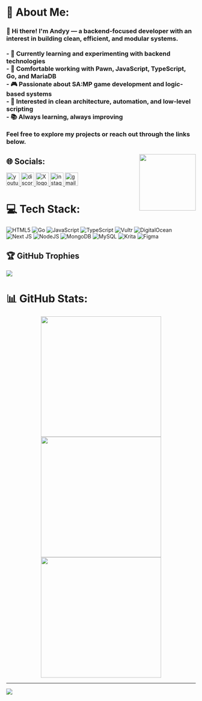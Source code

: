 # 💫 About Me:
### 👋 Hi there! I'm **Andyy** — a backend-focused developer with an interest in building clean, efficient, and modular systems.<br><br>- 🧠 Currently learning and experimenting with backend technologies<br>- 🔧 Comfortable working with Pawn, JavaScript, TypeScript, Go, and MariaDB<br>- 🎮 Passionate about SA:MP game development and logic-based systems<br>- 🚀 Interested in clean architecture, automation, and low-level scripting<br>- 📚 Always learning, always improving<br><br>Feel free to explore my projects or reach out through the links below.<br>

###

<img align="right" height="150" src="https://i.imgflip.com/65efzo.gif"  />

###

## 🌐 Socials:
<div align="left">
  <a href="https://www.youtube.com/@ndyy_208" target="_blank" rel="noopener noreferrer">
    <img src="https://img.shields.io/static/v1?message=Youtube&logo=youtube&label=&color=FF0000&logoColor=white&labelColor=&style=for-the-badge" height="35" alt="youtube logo"  />
  </a>
  <a href="https://discord.gg/YOUR_DISCORD_CHANNEL" target="_blank" rel="noopener noreferrer">
    <img src="https://img.shields.io/static/v1?message=Discord&logo=discord&label=&color=7289DA&logoColor=white&labelColor=&style=for-the-badge" height="35" alt="discord logo"  />
  </a>
  <a href="https://x.com/yourxhandle" target="_blank" rel="noopener noreferrer">
    <img src="https://img.shields.io/static/v1?message=X&logo=x-twitter&label=&color=000000&logoColor=white&labelColor=&style=for-the-badge" height="35" alt="X logo"  />
  </a>
  <a href="https://instagram.com/ndyndyy7" target="_blank" rel="noopener noreferrer">
    <img src="https://img.shields.io/static/v1?message=Instagram&logo=instagram&label=&color=E4405F&logoColor=white&labelColor=&style=for-the-badge" height="35" alt="instagram logo"  />
  </a>
  <a href="mailto:your.email@example.com" target="_blank" rel="noopener noreferrer">
    <img src="https://img.shields.io/static/v1?message=Gmail&logo=gmail&label=&color=D14836&logoColor=white&labelColor=&style=for-the-badge" height="35" alt="gmail logo"  />
  </a>
</div>

###

# 💻 Tech Stack:
![HTML5](https://img.shields.io/badge/html5-%23E34F26.svg?style=for-the-badge&logo=html5&logoColor=white) ![Go](https://img.shields.io/badge/go-%2300ADD8.svg?style=for-the-badge&logo=go&logoColor=white) ![JavaScript](https://img.shields.io/badge/javascript-%23323330.svg?style=for-the-badge&logo=javascript&logoColor=%23F7DF1E) ![TypeScript](https://img.shields.io/badge/typescript-%23007ACC.svg?style=for-the-badge&logo=typescript&logoColor=white) ![Vultr](https://img.shields.io/badge/Vultr-007BFC.svg?style=for-the-badge&logo=vultr) ![DigitalOcean](https://img.shields.io/badge/DigitalOcean-%230167ff.svg?style=for-the-badge&logo=digitalOcean&logoColor=white) ![Next JS](https://img.shields.io/badge/Next-black?style=for-the-badge&logo=next.js&logoColor=white) ![NodeJS](https://img.shields.io/badge/node.js-6DA55F?style=for-the-badge&logo=node.js&logoColor=white) ![MongoDB](https://img.shields.io/badge/MongoDB-%234ea94b.svg?style=for-the-badge&logo=mongodb&logoColor=white) ![MySQL](https://img.shields.io/badge/mysql-4479A1.svg?style=for-the-badge&logo=mysql&logoColor=white) ![Krita](https://img.shields.io/badge/Krita-203759?style=for-the-badge&logo=krita&logoColor=EEF37B) ![Figma](https://img.shields.io/badge/figma-%23F24E1E.svg?style=for-the-badge&logo=figma&logoColor=white)

## 🏆 GitHub Trophies
![](https://github-profile-trophy.vercel.app/?username=ndyy2&theme=radical&no-frame=false&no-bg=true&margin-w=4)

# 📊 GitHub Stats:
<div align="center">
  <img src="https://github-readme-stats.vercel.app/api?username=ndyy2&theme=dark&hide_border=false&include_all_commits=true&count_private=false" width="320" />
  <img src="https://nirzak-streak-stats.vercel.app/?user=ndyy2&theme=dark&hide_border=false" width="320" />
  <img src="https://github-readme-stats.vercel.app/api/top-langs/?username=ndyy2&theme=dark&hide_border=false&include_all_commits=true&count_private=false&layout=compact" width="320" />
</div>


---
[![](https://visitcount.itsvg.in/api?id=ndyy2&icon=0&color=1)](https://visitcount.itsvg.in)
